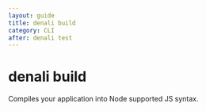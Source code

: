 ```yaml
---
layout: guide
title: denali build
category: CLI
after: denali test
---
```


# denali build

Compiles your application into Node supported JS syntax.
